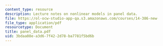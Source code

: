 ```yaml
---
content_type: resource
description: Lecture notes on nonlinear models in panel data.
file: https://ol-ocw-studio-app-qa.s3.amazonaws.com/courses/14-386-new-econometric-methods-spring-2007/3bdaa08ea3d67f422d78ba7781f5bd6b_panel_data.pdf
file_type: application/pdf
resourcetype: Document
title: panel_data.pdf
uid: 3bdaa08e-a3d6-7f42-2d78-ba7781f5bd6b
---
```

